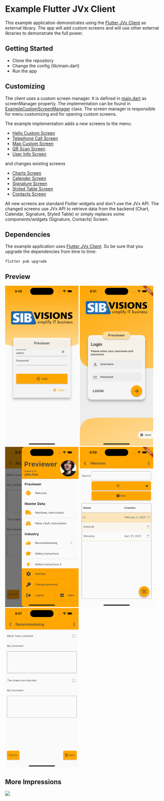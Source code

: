 # Example Flutter JVx Client

This example application demonstrates using the [Flutter JVx Client](https://github.com/sibvisions/flutter_jvx) as external library. The app will add custom screens and will use other external libraries to demonstrate the full power.

## Getting Started

* Clone the repository
* Change the config (lib/main.dart)
* Run the app

## Customizing

The client uses a custom screen manager. It is defined in [main.dart](https://github.com/sibvisions/flutter_jvx.example/blob/main/lib/main.dart) as screenManager property. The implementation can be found in [ExampleCustomScreenManager](https://github.com/sibvisions/flutter_jvx.example/blob/main/lib/screen_manager.dart) class. The screen manager is responsible for menu customizing and for opening custom screens.

The example implementation adds a new screens to the menu:

* [Hello Custom Screen](https://github.com/sibvisions/flutter_jvx.example/blob/main/lib/widgets/hello_custom_widget.dart)
* [Telephone Call Screen](https://github.com/sibvisions/flutter_jvx.example/blob/main/lib/widgets/telephone_call_custom_widget.dart)
* [Map Custom Screen](https://github.com/sibvisions/flutter_jvx.example/blob/main/lib/widgets/map_custom_widget.dart)
* [QR Scan Screen](https://github.com/sibvisions/flutter_jvx.example/blob/main/lib/widgets/scanner_custom_widget.dart)
* [User Info Screen](https://github.com/sibvisions/flutter_jvx.example/blob/main/lib/widgets/user_data_custom_widget.dart)

and changes existing screens

* [Charts Screen](https://github.com/sibvisions/flutter_jvx.example/blob/main/lib/widgets/chart_custom_widget.dart)
* [Calender Screen](https://github.com/sibvisions/flutter_jvx.example/blob/main/lib/widgets/calendar_custom_widget.dart)
* [Signature Screen](https://github.com/sibvisions/flutter_jvx.example/blob/main/lib/widgets/signature_custom_widget.dart)
* [Styled Table Screen](https://github.com/sibvisions/flutter_jvx.example/blob/main/lib/widgets/styled_table_custom_widget.dart)
* [Contacts Screen](https://github.com/sibvisions/flutter_jvx.example/blob/main/lib/screens/contact_custom_screen.dart)

All new screens are standard Flutter widgets and don't use the JVx API.
The changed screens use JVx API to retrieve data from the backend (Chart, Calendar, Signature, Styled Table) or simply replaces some components/widgets (Signature, Contacts) Screen.

## Dependencies

The example application uses [Flutter JVx Client](https://github.com/sibvisions/flutter_jvx). So be sure that you upgrade the dependencies from time to time:

`flutter pub upgrade`

## Preview

<img src="readme_images/login_classic.png" width="240" /> <img src="readme_images/login_modern.png" width="240" /> <img src="readme_images/menu_drawer.png" width="240" /> <img src="readme_images/overview.png" width="240" /> <img src="readme_images/form.png" width="240" />

## More Impressions

<img src="readme_images/example1.png" width="240" />
